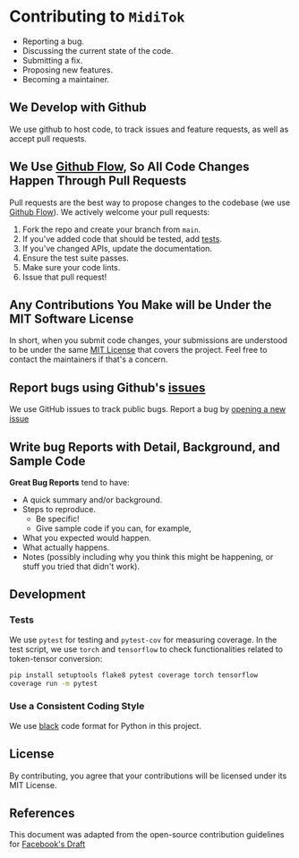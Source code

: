 # Contributing to `MidiTok`

- Reporting a bug.
- Discussing the current state of the code.
- Submitting a fix.
- Proposing new features.
- Becoming a maintainer.

## We Develop with Github

We use github to host code, to track issues and feature requests, as well as accept pull requests.

## We Use [Github Flow](https://guides.github.com/introduction/flow/index.html), So All Code Changes Happen Through Pull Requests

Pull requests are the best way to propose changes to the codebase (we use [Github Flow](https://guides.github.com/introduction/flow/index.html)). We actively welcome your pull requests:

1. Fork the repo and create your branch from `main`.
2. If you've added code that should be tested, add [tests](tests).
3. If you've changed APIs, update the documentation.
4. Ensure the test suite passes.
5. Make sure your code lints.
6. Issue that pull request!

## Any Contributions You Make will be Under the MIT Software License

In short, when you submit code changes, your submissions are understood to be under the same [MIT License](http://choosealicense.com/licenses/mit/) that covers the project. Feel free to contact the maintainers if that's a concern.

## Report bugs using Github's [issues](https://github.com/briandk/transcriptase-atom/issues)

We use GitHub issues to track public bugs. Report a bug by [opening a new issue](https://github.com/Natooz/MidiTok/issues/new)

## Write bug Reports with Detail, Background, and Sample Code

**Great Bug Reports** tend to have:

- A quick summary and/or background.
- Steps to reproduce.
  - Be specific!
  - Give sample code if you can, for example,
- What you expected would happen.
- What actually happens.
- Notes (possibly including why you think this might be happening, or stuff you tried that didn't work).

## Development

### Tests

We use `pytest` for testing and `pytest-cov` for measuring coverage. In the test script, we use `torch` and `tensorflow` to check functionalities related to token-tensor conversion:

```bash
pip install setuptools flake8 pytest coverage torch tensorflow
coverage run -m pytest
```

### Use a Consistent Coding Style

We use [black](https://github.com/psf/black) code format for Python in this project.


## License

By contributing, you agree that your contributions will be licensed under its MIT License.

## References

This document was adapted from the open-source contribution guidelines for [Facebook's Draft](https://github.com/facebook/draft-js/blob/a9316a723f9e918afde44dea68b5f9f39b7d9b00/CONTRIBUTING.md)
